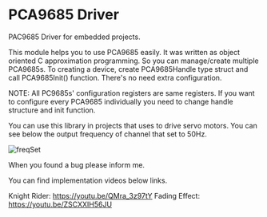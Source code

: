 # PCA9685 Driver
 PAC9685 Driver for embedded projects.
 
 This module helps you to use PCA9685 easily. It was written as object oriented C approximation programming. 
 So you can manage/create multiple PCA9685s. To creating a device, create PCA9685Handle type struct and call 
 PCA9685Init() function. There's no need extra configuration.
 
 NOTE: All PC9685s' configuration registers are same registers. If you want to configure every PCA9685 
 individually you need to change handle structure and init function. 
 
 You can use this library in projects that uses to drive servo motors. You can see below the output frequency
 of channel that set to 50Hz.
 
 ![freqSet](https://user-images.githubusercontent.com/45585791/132137327-11aeaabe-938f-4a95-b061-08a9df40b498.jpeg)
 
 When you found a bug please inform me.
 
 You can find implementation videos below links.

 Knight Rider: https://youtu.be/QMra_3z97tY
 Fading Effect: https://youtu.be/ZSCXXIH56JU
